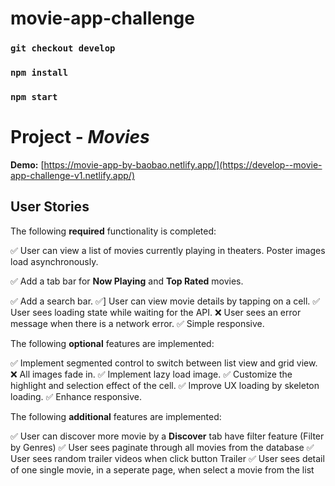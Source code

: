 # movie-app-challenge
### `git checkout develop`
### `npm install`
### `npm start`

# Project - *Movies*

**Demo:** [https://movie-app-by-baobao.netlify.app/](https://develop--movie-app-challenge-v1.netlify.app/)

## User Stories

The following **required** functionality is completed:

✅ User can view a list of movies currently playing in theaters. Poster images load asynchronously.

✅ Add a tab bar for **Now Playing** and **Top Rated** movies.

✅ Add a search bar.
✅] User can view movie details by tapping on a cell.
✅ User sees loading state while waiting for the API.
❌ User sees an error message when there is a network error.
✅ Simple responsive.

The following **optional** features are implemented:

✅ Implement segmented control to switch between list view and grid view.
❌ All images fade in.
✅ Implement lazy load image.
✅ Customize the highlight and selection effect of the cell.
✅ Improve UX loading by skeleton loading.
✅ Enhance responsive.

The following **additional** features are implemented:

✅ User can discover more movie by a **Discover** tab have filter feature (Filter by Genres)
✅ User sees paginate through all movies from the database
✅ User sees random trailer videos when click button Trailer
✅ User sees detail of one single movie, in a seperate page, when select a movie from the list
